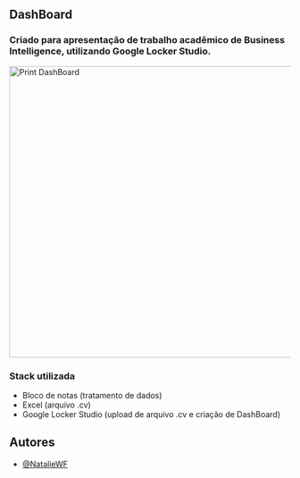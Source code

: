 ## DashBoard

### Criado para apresentação de trabalho acadêmico de Business Intelligence, utilizando Google Locker Studio.

<img width="801" height="522" alt="Print DashBoard " src="https://github.com/user-attachments/assets/f657d64a-2723-4a7c-97c3-0c51a6ed4de3" />


### Stack utilizada 
- Bloco de notas (tratamento de dados)
- Excel (arquivo .cv)
- Google Locker Studio (upload de arquivo .cv e criação de DashBoard)

## Autores
- [@NatalieWF](https://www.github.com/NatalieWF)
